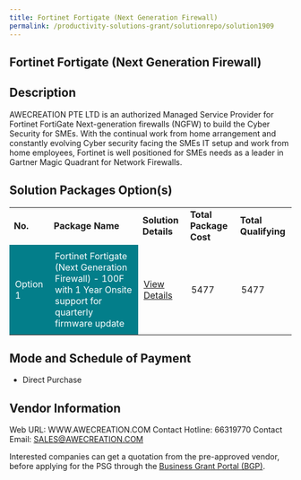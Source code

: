 ```yaml
---
title: Fortinet Fortigate (Next Generation Firewall)
permalink: /productivity-solutions-grant/solutionrepo/solution1909
---
```


## Fortinet Fortigate (Next Generation Firewall)

## Description

AWECREATION PTE LTD is an authorized Managed Service Provider for Fortinet FortiGate Next-generation firewalls (NGFW) to build the Cyber Security for SMEs. With the continual work from home arrangement and constantly evolving Cyber security facing the SMEs IT setup and work from home employees, Fortinet is well positioned for SMEs needs as a leader in Gartner Magic Quadrant for Network Firewalls.

## Solution Packages Option(s)

<table>
<tr>
<td><b>No.</b></td>
<td><b>Package Name</b></td>
<td><b>Solution Details</b></td>
<td><b>Total Package Cost</b></td>
<td><b>Total Qualifying</b></td>
</tr>
<tr>
<td style='padding: 10px; background-color: #037E8A; color: #FFFFFF;'>Option 1</td>
<td style='padding: 10px; background-color: #037E8A; color: #FFFFFF;'>Fortinet Fortigate (Next Generation Firewall) - 100F with 1 Year Onsite support for quarterly firmware update</td>
<td style='padding: 10px;'><a href='https://www.gobusiness.gov.sg/images/psg/DesensitisedAwecreation_Annex_3CRwef15April2021_Part_3.pdf' target='_blank'>View Details</a></td>
<td style='padding: 10px;'>5477</td>
<td style='padding: 10px;'>5477</td>
</tr>
</table>

## Mode and Schedule of Payment

 - Direct Purchase

## Vendor Information

 Web URL: WWW.AWECREATION.COM 
Contact Hotline: 66319770 
Contact Email: SALES@AWECREATION.COM 


Interested companies can get a quotation from the pre-approved vendor, before applying for the PSG through the <a href='https://www.businessgrants.gov.sg/'>Business Grant Portal (BGP)</a>.

<script src="/jquery/resize-tables.js"></script>
